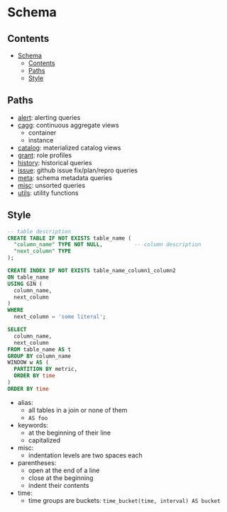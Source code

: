# Schema

## Contents

- [Schema](#schema)
  - [Contents](#contents)
  - [Paths](#paths)
  - [Style](#style)

## Paths

- [alert](./alert): alerting queries
- [cagg](./cagg): continuous aggregate views
  - container
  - instance
- [catalog](./catalog): materialized catalog views
- [grant](./grant): role profiles
- [history](./history): historical queries
- [issue](./issue): github issue fix/plan/repro queries
- [meta](./meta): schema metadata queries
- [misc](./misc): unsorted queries
- [utils](./utils): utility functions

## Style

```sql
-- table description
CREATE TABLE IF NOT EXISTS table_name (
  "column_name" TYPE NOT NULL,          -- column description
  "next_column" TYPE
);

CREATE INDEX IF NOT EXISTS table_name_column1_column2
ON table_name
USING GIN (
  column_name,
  next_column
)
WHERE
  next_column = 'some literal';

SELECT
  column_name,
  next_column
FROM table_name AS t
GROUP BY column_name
WINDOW w AS (
  PARTITION BY metric,
  ORDER BY time
)
ORDER BY time
```

- alias:
  - all tables in a join or none of them
  - `AS foo`
- keywords:
  - at the beginning of their line
  - capitalized
- misc:
  - indentation levels are two spaces each
- parentheses:
  - open at the end of a line
  - close at the beginning
  - indent their contents
- time:
  - time groups are buckets: `time_bucket(time, interval) AS bucket`
